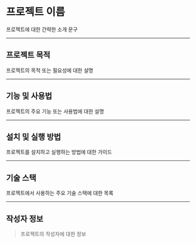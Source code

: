<!DOCTYPE html>
<html>
<head>
  <meta charset="UTF-8">

</head>
<body>

<h1>프로젝트 이름</h1>

<p>프로젝트에 대한 간략한 소개 문구</p>

<hr>

<h2>프로젝트 목적</h2>

<p>프로젝트의 목적 또는 필요성에 대한 설명</p>

<hr>

<h2>기능 및 사용법</h2>

<p>프로젝트의 주요 기능 또는 사용법에 대한 설명</p>

<hr>

<h2>설치 및 실행 방법</h2>

<p>프로젝트를 설치하고 실행하는 방법에 대한 가이드</p>

<hr>

<h2>기술 스택</h2>

<p>프로젝트에서 사용하는 주요 기술 스택에 대한 목록</p>

<hr>

<h2>작성자 정보</h2>
<blockquote>
<p>프로젝트의 작성자에 대한 정보</p>
</blockquote>

</body>
</html>